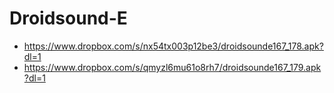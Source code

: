 Droidsound-E 
============
* https://www.dropbox.com/s/nx54tx003p12be3/droidsounde167_178.apk?dl=1
* https://www.dropbox.com/s/qmyzl6mu61o8rh7/droidsounde167_179.apk?dl=1
